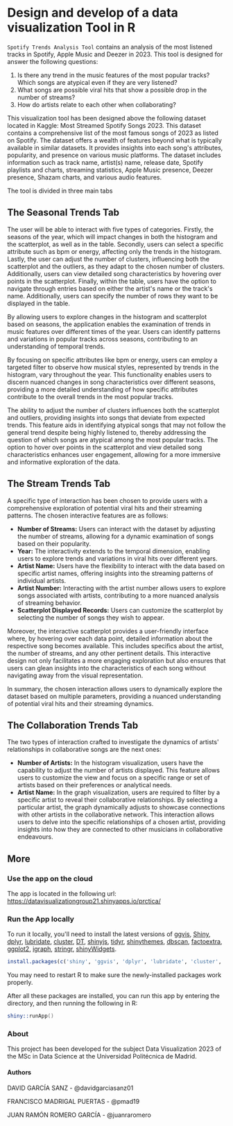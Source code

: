 # Design and develop of a data visualization Tool in R
`Spotify Trends Analysis Tool` contains an analysis of the most listened tracks in Spotify, Apple Music and Deezer in 2023. This tool is designed for answer the following questions:

1. Is there any trend in the music features of the most popular tracks? Which songs are atypical even if they are very listened? 
2. What songs are possible viral hits that show a possible drop in the number of streams?
3. How do artists relate to each other when collaborating? 

This visualization tool has been designed above the following dataset located in Kaggle: Most Streamed Spotify Songs 2023. This dataset contains a comprehensive list of the most famous songs of 2023 as listed on Spotify. The dataset offers a wealth of features beyond what is typically available in similar datasets. It provides insights into each song's attributes, popularity, and presence on various music platforms. The dataset includes information such as track name, artist(s) name, release date, Spotify playlists and charts, streaming statistics, Apple Music presence, Deezer presence, Shazam charts, and various audio features.

The tool is divided in three main tabs

## The Seasonal Trends Tab
The user will be able to interact with five types of categories. Firstly, the seasons of the year, which will impact changes in both the histogram and the scatterplot, as well as in the table. Secondly, users can select a specific attribute such as bpm or energy, affecting only the trends in the histogram. Lastly, the user can adjust the number of clusters, influencing both the scatterplot and the outliers, as they adapt to the chosen number of clusters. Additionally, users can view detailed song characteristics by hovering over points in the scatterplot. Finally, within the table, users have the option to navigate through entries based on either the artist's name or the track's name. Additionally, users can specify the number of rows they want to be displayed in the table.

By allowing users to explore changes in the histogram and scatterplot based on seasons, the application enables the examination of trends in music features over different times of the year. Users can identify patterns and variations in popular tracks across seasons, contributing to an understanding of temporal trends.

By focusing on specific attributes like bpm or energy, users can employ a targeted filter to observe how musical styles, represented by trends in the histogram, vary throughout the year. This functionality enables users to discern nuanced changes in song characteristics over different seasons, providing a more detailed understanding of how specific attributes contribute to the overall trends in the most popular tracks.

The ability to adjust the number of clusters influences both the scatterplot and outliers, providing insights into songs that deviate from expected trends. This feature aids in identifying atypical songs that may not follow the general trend despite being highly listened to, thereby addressing the question of which songs are atypical among the most popular tracks. The option to hover over points in the scatterplot and view detailed song characteristics enhances user engagement, allowing for a more immersive and informative exploration of the data.


## The Stream Trends Tab
A specific type of interaction has been chosen to provide users with a comprehensive exploration of potential viral hits and their streaming patterns. The chosen interactive features are as follows:

- **Number of Streams:** Users can interact with the dataset by adjusting the number of streams, allowing for a dynamic examination of songs based on their popularity.
- **Year:** The interactivity extends to the temporal dimension, enabling users to explore trends and variations in viral hits over different years.
- **Artist Name:** Users have the flexibility to interact with the data based on specific artist names, offering insights into the streaming patterns of individual artists.
- **Artist Number:** Interacting with the artist number allows users to explore songs associated with artists, contributing to a more nuanced analysis of streaming behavior.
- **Scatterplot Displayed Records:** Users can customize the scatterplot by selecting the number of songs they wish to appear.

Moreover, the interactive scatterplot provides a user-friendly interface where, by hovering over each data point, detailed information about the respective song becomes available. This includes specifics about the artist, the number of streams, and any other pertinent details. This interactive design not only facilitates a more engaging exploration but also ensures that users can glean insights into the characteristics of each song without navigating away from the visual representation.

In summary, the chosen interaction allows users to dynamically explore the dataset based on multiple parameters, providing a nuanced understanding of potential viral hits and their streaming dynamics.


## The Collaboration Trends Tab
The two types of interaction crafted to investigate the dynamics of artists' relationships in collaborative songs are the next ones:
- **Number of Artists:** In the histogram visualization, users have the capability to adjust the number of artists displayed. This feature allows users to customize the view and focus on a specific range or set of artists based on their preferences or analytical needs.
- **Artist Name:** In the graph visualization, users are required to filter by a specific artist to reveal their collaborative relationships. By selecting a particular artist, the graph dynamically adjusts to showcase connections with other artists in the collaborative network. This interaction allows users to delve into the specific relationships of a chosen artist, providing insights into how they are connected to other musicians in collaborative endeavours.


## More
### Use the app on the cloud
The app is located in the following url: https://datavisualizationgroup21.shinyapps.io/prctica/

### Run the App locally
To run it locally, you'll need to install the latest versions of [ggvis](http://ggvis.rstudio.com), [Shiny](http://shiny.rstudio.com), [dplyr](https://github.com/hadley/dplyr), [lubridate](https://cran.r-project.org/web/packages/lubridate), [cluster](https://cran.r-project.org/web/packages/cluster), [DT](https://cran.r-project.org/web/packages/DT), [shinyjs](https://cran.r-project.org/web/packages/shinyjs), [tidyr](https://cran.r-project.org/web/packages/tidyr), [shinythemes](https://cran.r-project.org/web/packages/shinythemes), [dbscan](https://cran.r-project.org/web/packages/dbscan), 
[factoextra](https://cran.r-project.org/web/packages/factoextra), [ggplot2](https://cran.r-project.org/web/packages/ggplot2), [igraph](https://cran.r-project.org/web/packages/igraph), [stringr](https://cran.r-project.org/web/packages/stringr), [shinyWidgets](https://cran.r-project.org/web/packages/shinyWidgets).

```r
install.packages(c('shiny', 'ggvis', 'dplyr', 'lubridate', 'cluster', 'DT', 'shinyjs', 'ggvis', 'tidyr', 'shinythemes', 'dbscan', 'factoextra', 'ggplot2', 'igraph', 'stringr', 'shinyWidgets'))
```

You may need to restart R to make sure the newly-installed packages work properly.

After all these packages are installed, you can run this app by entering the directory, and then running the following in R:

```s
shiny::runApp()
```

### About
This project has been developed for the subject Data Visualization 2023 of the MSc in Data Science at the Universidad Politécnica de Madrid.

#### Authors
DAVID GARCÍA SANZ - @davidgarciasanz01 

FRANCISCO MADRIGAL PUERTAS - @pmad19

JUAN RAMÓN ROMERO GARCÍA - @juanraromero 

